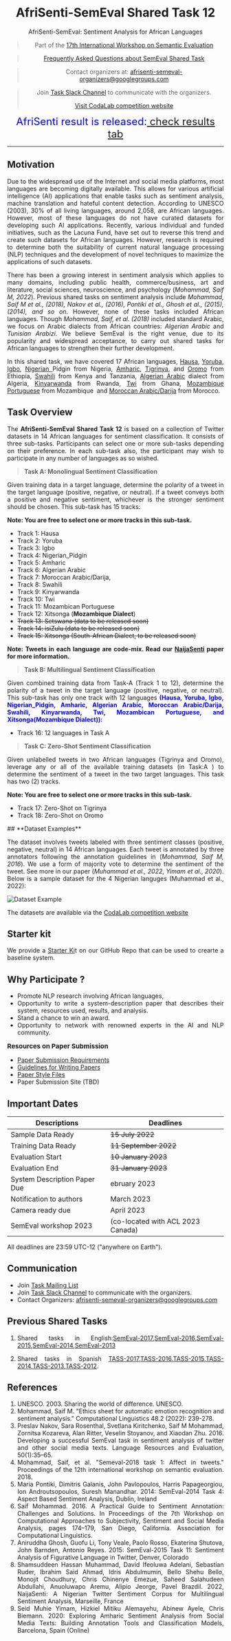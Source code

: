 <center>

#   **AfriSenti-SemEval Shared Task 12** 
AfriSenti-SemEval: Sentiment Analysis for African Languages

> Part of the [17th International Workshop on Semantic Evaluation](https://semeval.github.io/SemEval2023/tasks.html)

> [Frequently Asked Questions about SemEval Shared Task](https://semeval.github.io/faq.html)


> Contact organizers at: [afrisenti-semeval-organizers@googlegroups.com](mailto:afrisenti-semeval-organizers@googlegroups.com)

> Join [Task Slack Channel](https://join.slack.com/t/afrisenti-semeval/shared_invite/zt-1fds98x1u-L3c~bpBI91IWRD80_Fy23Q) to communicate with the organizers.
> 
>  [Visit CodaLab competition website](https://codalab.lisn.upsaclay.fr/competitions/7320)

<font size=5> <span style="color: blue;"> AfriSenti result is released:[ check results tab](https://afrisenti-semeval.github.io/results/) </span> </font>






</center>

---
## **Motivation**

<p>Due to the widespread use of the Internet and social media platforms, most languages are becoming digitally available. This allows for various artificial intelligence (AI) applications that enable tasks such as sentiment analysis, machine translation and hateful content detection. According to UNESCO (2003), 30% of all living languages, around 2,058, are African languages. However, most of these languages do not have curated datasets for developing such AI applications. Recently, various individual and funded initiatives, such as the Lacuna Fund, have set out to reverse this trend and create such datasets for African languages. However, research is required to determine both the suitability of current natural language processing (NLP) techniques and the development of novel techniques to maximize the applications of such datasets.</p>
<p>There has been a growing interest in sentiment analysis which applies to many domains, including public health, commerce/business, art and literature, social sciences, neuroscience, and psychology (<cite>Mohammad, Saif M, 2022</cite>). Previous shared tasks on sentiment analysis include <cite>Mohammad, Saif M et al., (2018), Nakov et al., (2016), Pontiki et al., Ghosh et al., (2015), (2014), and so on</cite>. However, none of these tasks included African languages. Though <cite> Mohammad, Saif, et al. (2018)</cite> included standard Arabic, we focus on Arabic dialects from African countries: <cite>Algerian Arabic</cite> and <cite>Tunisian Arabizi</cite>. We believe SemEval is the right venue, due to its popularity and widespread acceptance, to carry out shared tasks for African languages to strengthen their further development.</p>
<p>In this shared task, we have covered 17 African languages, <a href="https://en.wikipedia.org/wiki/Hausa_language">Hausa</a>, <a href="https://en.wikipedia.org/wiki/Yoruba_language">Yoruba</a>, <a href="https://en.wikipedia.org/wiki/Igbo_language">Igbo</a>, <a href="https://en.wikipedia.org/wiki/Nigerian_Pidgin">Nigerian </a>Pidgin from Nigeria, <a href="https://en.wikipedia.org/wiki/Amharic, and Oromo">Amharic</a>, <a href="https://en.wikipedia.org/wiki/Tigrinya_language">Tigrinya</a>, and <a href="https://en.wikipedia.org/wiki/Oromo_language">Oromo</a> from Ethiopia, <a href="https://en.wikipedia.org/wiki/Swahili_language">Swahili</a> from Kenya and Tanzania, <a href="https://en.wikipedia.org/wiki/Algerian_Arabic">Algerian Arabic</a> dialect from Algeria, <a href="https://en.wikipedia.org/wiki/Kinyarwanda">Kinyarwanda</a> from Rwanda, <a href="https://en.wikipedia.org/wiki/Twi">Twi</a> from Ghana, <a href="https://www.google.com/search?client=safari&amp;rls=en&amp;q=Mozabique+portuguess&amp;ie=UTF-8&amp;oe=UTF-8">Mozambique Portuguese</a> from Mozambique &nbsp;and <a href="https://en.wikipedia.org/wiki/Moroccan_Arabic">Moroccan Arabic/Darija</a> from Morocco.</p>

## **Task Overview**
<p>The <strong>AfriSenti-SemEval Shared Task 12</strong> is based on a collection of Twitter datasets in 14 African languages for sentiment classification. It consists of three sub-tasks. Participants can select one or more sub-tasks depending on their preference. In each sub-task also, the participant may wish to participate in any number of languages as so wished.</p>
<blockquote>
<p><strong>Task A: Monolingual Sentiment Classification</strong></p>
</blockquote>
<p>Given training data in a target language, determine the polarity of a tweet in the target language (positive, negative, or neutral). If a tweet conveys both a positive and negative sentiment, whichever is the stronger sentiment should be chosen. This sub-task has 15 tracks:</p>
<p><strong>Note: You are free to select one or more tracks in this sub-task.<br /></strong></p>
<ul>
<li>Track 1: Hausa&nbsp;</li>
<li>Track 2: Yoruba</li>
<li>Track 3: Igbo</li>
<li>Track 4: Nigerian_Pidgin</li>
<li>Track 5: Amharic</li>
<li>Track 6: Algerian Arabic</li>
<li>Track 7: Moroccan Arabic/Darija,</li>
<li>Track 8: Swahili</li>
<li>Track 9: Kinyarwanda</li>
<li>Track 10: Twi</li>
<li>Track 11: Mozambican Portuguese</li>
<li>Track 12: Xitsonga&nbsp;(<strong>Mozambique Dialect</strong>)</li>
<li><span style="text-decoration: line-through;">Track 13: Setswana (data to be released soon)</span></li>
<li><span style="text-decoration: line-through;">Track 14: isiZulu (data to be released soon)</span></li>
<li><span style="text-decoration: line-through;">Track 15: Xitsonga (South-African Dialect, to be released soon)</span></li>
</ul>
<p><strong>Note: Tweets in each language are code-mix. Read our <a href="https://arxiv.org/pdf/2201.08277.pdf">NaijaSenti</a> paper for more information.</strong></p>
<blockquote>
<p><strong>Task B: Multilingual Sentiment Classification</strong></p>
</blockquote>
<p>Given combined training data from Task-A (Track 1 to 12), determine the polarity of a tweet in the target language (positive, negative, or neutral). This sub-task has only one track with 12 languages <strong style="color: blue;">(Hausa, Yoruba, Igbo, Nigerian_Pidgin, Amharic, Algerian Arabic, Moroccan Arabic/Darija, Swahili, Kinyarwanda, Twi, Mozambican Portuguese, and Xitsonga(<strong>Mozambique Dialect</strong>)):</strong></p>
<ul>
<li>Track 16: 12 languages in Task A</li>
</ul>
<blockquote>
<p><strong>Task C: Zero-Shot Sentiment Classification</strong></p>
</blockquote>
<p>Given unlabelled tweets in two African languages (Tigrinya and Oromo), leverage any or all of the available training datasets (in Task:A ) to determine the sentiment of a tweet in the two target languages. This task has two (2) tracks.</p>
<p><strong>Note: You are free to select one or more tracks in this sub-task.</strong></p>
<ul>
<li>Track 17: Zero-Shot on Tigrinya</li>
<li>Track 18: Zero-Shot on Oromo</li>
</ul>
## **Dataset Examples**

The dataset involves tweets labeled with three sentiment classes (positive, negative, neutral) in 14 African languages. Each tweet is annotated by three annotators following the annotation guidelines in (<cite>Mohammad, Saif M, 2016</cite>). We use a form of majority vote to determine the sentiment of the tweet. See more in our paper (<cite>Muhammad et al., 2022</cite>, <cite>Yimam et al., 2020</cite>). Below is a sample dataset for the 4 Nigerian languges (Muhammad et al., 2022):

![Dataset Example](dataset_updated.png)

The datasets are available via the [CodaLab competition website](https://codalab.lisn.upsaclay.fr/competitions/7320)

## Starter kit

<p>We provide a <a href="https://github.com/afrisenti-semeval/afrisent-semeval-2023">Starter Ki</a>t on our GitHub Repo that can be used to crearte a baseline system.</p>

## Why Participate ?


<ul>
<li>Promote NLP research involving African languages,</li>
<li>Opportunity to write a system-description paper that describes their system, resources used, results, and analysis.</li>
<li>Stand a chance to win an award.</li>
<li>Opportunity to network with renowned experts in the AI and NLP community.</li>
</ul>
<p><span style="font-size: 10px;"><strong style="font-size: 1.5em;">Resources on Paper Submission</strong></span></p>
<ul>
<li><a href="https://semeval.github.io/paper-requirements.html">Paper Submission Requirements</a></li>
<li><a href="https://semeval.github.io/system-paper-template.html">Guidelines for Writing Papers</a></li>
<li><a href="https://github.com/acl-org/acl-style-files">Paper Style Files</a></li>
<li>Paper Submission Site (TBD)</li>
</ul>


## **Important Dates**

| Descriptions |  Deadlines |
| --- | --- |
| Sample Data Ready  | <s>15 July 2022</s>|
| Training Data Ready |<s> 11 September 2022</s>|
| Evaluation Start  | <s>10 January 2023</s>|
| Evaluation End  | <s>31 January 2023</s>|
| System Description Paper Due |  ebruary 2023   |
| Notification to authors   | March 2023    |
| Camera ready due   | April 2023 |
| SemEval workshop 2023  |(co-located with ACL 2023 Canada) |

All deadlines are 23:59 UTC-12 ("anywhere on Earth").

## **Communication**

- Join [Task Mailing List](https://groups.google.com/g/afrisenti-semeval)
- Join [Task Slack Channel](https://join.slack.com/t/afrisenti-semeval/shared_invite/zt-1fds98x1u-L3c~bpBI91IWRD80_Fy23Q) to communicate with the organizers.
- Contact Organizers: [afrisenti-semeval-organizers@googlegroups.com](mailto:afrisenti-semeval-organizers@googlegroups.com)
## **Previous Shared Tasks**

1. Shared tasks in English:[SemEval-2017](https://alt.qcri.org/semeval2017/task4/),[SemEval-2016](https://alt.qcri.org/semeval2016/task4/),[SemEval-2015](https://alt.qcri.org/semeval2015/task10/),[SemEval-2014](https://alt.qcri.org/semeval2014/task9/),[SemEval-2013](https://aclanthology.org/S13-2052/)

2. Shared tasks in Spanish [TASS-2017](http://www.sepln.org/workshops/tass/2017/),[TASS-2016](http://www.sepln.org/workshops/tass/2016/tass2016.php),[TASS-2015](http://www.sepln.org/workshops/tass/2015/tass2015.php),[TASS-2014](http://www.sepln.org/workshops/tass/2014/tass2014.php),[TASS-2013](https://competitions.codalab.org/competitions/17751#learn_the_details-overview),[TASS-2012](http://www.sepln.org/workshops/tass/2012/tasks.php).

## References

   1. UNESCO. 2003. Sharing the world of difference. UNESCO.
   2. Mohammad, Saif M. "Ethics sheet for automatic emotion recognition and sentiment analysis." Computational Linguistics 48.2 (2022): 239-278.
   3. Preslav Nakov, Sara Rosenthal, Svetlana Kiritchenko, Saif M Mohammad, Zornitsa Kozareva, Alan Ritter, Veselin Stoyanov, and Xiaodan Zhu. 2016. Developing a successful SemEval task in sentiment analysis of twitter and other social media texts. Language Resources and Evaluation, 50(1):35–65.
   4. Mohammad, Saif, et al. "Semeval-2018 task 1: Affect in tweets." Proceedings of the 12th international workshop on semantic evaluation. 2018.
   5. Maria Pontiki, Dimitris Galanis, John Pavlopoulos, Harris Papageorgiou, Ion Androutsopoulos, Suresh Manandhar. 2014: SemEval-2014 Task 4: Aspect Based Sentiment Analysis, Dublin, Ireland
   6. Saif Mohammad. 2016. A Practical Guide to Sentiment Annotation: Challenges and Solutions. In Proceedings of the 7th Workshop on Computational Approaches to Subjectivity, Sentiment and Social Media Analysis, pages 174–179, San Diego, California. Association for Computational Linguistics.
   7. Aniruddha Ghosh, Guofu Li, Tony Veale, Paolo Rosso, Ekaterina Shutova, John Barnden, Antonio Reyes. 2015: SemEval-2015 Task 11: Sentiment Analysis of Figurative Language in Twitter, Denver, Colorado
   8. Shamsuddeen Hassan Muhammad, David Ifeoluwa Adelani, Sebastian Ruder, Ibrahim Said Ahmad, Idris Abdulmumin, Bello Shehu Bello, Monojit Choudhury, Chris Chinenye Emezue, Saheed Salahudeen Abdullahi, Anuoluwapo Aremu, Alipio Jeorge, Pavel Brazdil. 2022, NaijaSenti: A Nigerian Twitter Sentiment Corpus for Multilingual Sentiment Analysis, Marseille, France
   9. Seid Muhie Yimam, Hizkiel Mitiku Alemayehu, Abinew Ayele, Chris Biemann. 2020: Exploring Amharic Sentiment Analysis from Social Media Texts: Building Annotation Tools and Classification Models, Barcelona, Spain (Online)

<style>
body {
text-align: justify}
</style>
